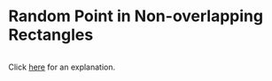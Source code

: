 # Random Point in Non-overlapping Rectangles 

~~~java

~~~

Click [here](Explanation.md) for an explanation.

